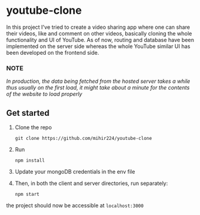 # youtube-clone 

In this project I've tried to create a video sharing app where one can share their videos, like and comment on other videos, basically cloning the whole functionality and UI of YouTube. As of now, routing and database have been implemented on the server side whereas the whole YouTube similar UI has been developed on the frontend side. 

### NOTE
*In production, the data being fetched from the hosted server takes a while thus usually on the first load, it might take about a minute for the contents of the website to load properly* 

## Get started

1. Clone the repo

   `git clone https://github.com/mihir224/youtube-clone`

2. Run
   
   `npm install`

3. Update your mongoDB credentials in the env file

4. Then, in both the client and server directories, run separately:

   `npm start`

the project should now be accessible at `localhost:3000`
